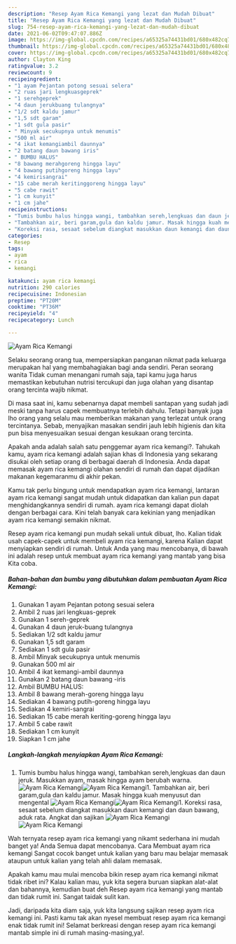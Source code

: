 ```yaml
---
description: "Resep Ayam Rica Kemangi yang lezat dan Mudah Dibuat"
title: "Resep Ayam Rica Kemangi yang lezat dan Mudah Dibuat"
slug: 754-resep-ayam-rica-kemangi-yang-lezat-dan-mudah-dibuat
date: 2021-06-02T09:47:07.886Z
image: https://img-global.cpcdn.com/recipes/a65325a74431bd01/680x482cq70/ayam-rica-kemangi-foto-resep-utama.jpg
thumbnail: https://img-global.cpcdn.com/recipes/a65325a74431bd01/680x482cq70/ayam-rica-kemangi-foto-resep-utama.jpg
cover: https://img-global.cpcdn.com/recipes/a65325a74431bd01/680x482cq70/ayam-rica-kemangi-foto-resep-utama.jpg
author: Clayton King
ratingvalue: 3.2
reviewcount: 9
recipeingredient:
- "1 ayam Pejantan potong sesuai selera"
- "2 ruas jari lengkuasgeprek"
- "1 serehgeprek"
- "4 daun jerukbuang tulangnya"
- "1/2 sdt kaldu jamur"
- "1,5 sdt garam"
- "1 sdt gula pasir"
- " Minyak secukupnya untuk menumis"
- "500 ml air"
- "4 ikat kemangiambil daunnya"
- "2 batang daun bawang iris"
- " BUMBU HALUS"
- "8 bawang merahgoreng hingga layu"
- "4 bawang putihgoreng hingga layu"
- "4 kemirisangrai"
- "15 cabe merah keritinggoreng hingga layu"
- "5 cabe rawit"
- "1 cm kunyit"
- "1 cm jahe"
recipeinstructions:
- "Tumis bumbu halus hingga wangi, tambahkan sereh,lengkuas dan daun jeruk. Masukkan ayam, masak hingga ayam berubah warna."
- "Tambahkan air, beri garam,gula dan kaldu jamur. Masak hingga kuah menyusut dan mengental"
- "Koreksi rasa, sesaat sebelum diangkat masukkan daun kemangi dan daun bawang, aduk rata. Angkat dan sajikan"
categories:
- Resep
tags:
- ayam
- rica
- kemangi

katakunci: ayam rica kemangi 
nutrition: 290 calories
recipecuisine: Indonesian
preptime: "PT20M"
cooktime: "PT36M"
recipeyield: "4"
recipecategory: Lunch

---
```



![Ayam Rica Kemangi](https://img-global.cpcdn.com/recipes/a65325a74431bd01/680x482cq70/ayam-rica-kemangi-foto-resep-utama.jpg)

Selaku seorang orang tua, mempersiapkan panganan nikmat pada keluarga merupakan hal yang membahagiakan bagi anda sendiri. Peran seorang  wanita Tidak cuman menangani rumah saja, tapi kamu juga harus memastikan kebutuhan nutrisi tercukupi dan juga olahan yang disantap orang tercinta wajib nikmat.

Di masa  saat ini, kamu sebenarnya dapat membeli santapan yang sudah jadi meski tanpa harus capek membuatnya terlebih dahulu. Tetapi banyak juga lho orang yang selalu mau memberikan makanan yang terlezat untuk orang tercintanya. Sebab, menyajikan masakan sendiri jauh lebih higienis dan kita pun bisa menyesuaikan sesuai dengan kesukaan orang tercinta. 



Apakah anda adalah salah satu penggemar ayam rica kemangi?. Tahukah kamu, ayam rica kemangi adalah sajian khas di Indonesia yang sekarang disukai oleh setiap orang di berbagai daerah di Indonesia. Anda dapat memasak ayam rica kemangi olahan sendiri di rumah dan dapat dijadikan makanan kegemaranmu di akhir pekan.

Kamu tak perlu bingung untuk mendapatkan ayam rica kemangi, lantaran ayam rica kemangi sangat mudah untuk didapatkan dan kalian pun dapat menghidangkannya sendiri di rumah. ayam rica kemangi dapat diolah dengan berbagai cara. Kini telah banyak cara kekinian yang menjadikan ayam rica kemangi semakin nikmat.

Resep ayam rica kemangi pun mudah sekali untuk dibuat, lho. Kalian tidak usah capek-capek untuk membeli ayam rica kemangi, karena Kalian dapat menyiapkan sendiri di rumah. Untuk Anda yang mau mencobanya, di bawah ini adalah resep untuk membuat ayam rica kemangi yang mantab yang bisa Kita coba.

<!--inarticleads1-->

##### Bahan-bahan dan bumbu yang dibutuhkan dalam pembuatan Ayam Rica Kemangi:

1. Gunakan 1 ayam Pejantan potong sesuai selera
1. Ambil 2 ruas jari lengkuas-geprek
1. Gunakan 1 sereh-geprek
1. Gunakan 4 daun jeruk-buang tulangnya
1. Sediakan 1/2 sdt kaldu jamur
1. Gunakan 1,5 sdt garam
1. Sediakan 1 sdt gula pasir
1. Ambil  Minyak secukupnya untuk menumis
1. Gunakan 500 ml air
1. Ambil 4 ikat kemangi-ambil daunnya
1. Gunakan 2 batang daun bawang -iris
1. Ambil  BUMBU HALUS:
1. Ambil 8 bawang merah-goreng hingga layu
1. Sediakan 4 bawang putih-goreng hingga layu
1. Sediakan 4 kemiri-sangrai
1. Sediakan 15 cabe merah keriting-goreng hingga layu
1. Ambil 5 cabe rawit
1. Sediakan 1 cm kunyit
1. Siapkan 1 cm jahe




<!--inarticleads2-->

##### Langkah-langkah menyiapkan Ayam Rica Kemangi:

1. Tumis bumbu halus hingga wangi, tambahkan sereh,lengkuas dan daun jeruk. Masukkan ayam, masak hingga ayam berubah warna.
<img src="//assets-global.cpcdn.com/assets/icons/button_play-2c75c40dde080a61004c1f40b05d8f140eaff45d7e9e6481dc71c63d2e7c4909.png" alt="Ayam Rica Kemangi"><img src="https://img-global.cpcdn.com/steps/8e8250bac2da9073/160x128cq70/ayam-rica-kemangi-langkah-memasak-1-foto.jpg" alt="Ayam Rica Kemangi">1. Tambahkan air, beri garam,gula dan kaldu jamur. Masak hingga kuah menyusut dan mengental
<img src="//assets-global.cpcdn.com/assets/icons/button_play-2c75c40dde080a61004c1f40b05d8f140eaff45d7e9e6481dc71c63d2e7c4909.png" alt="Ayam Rica Kemangi"><img src="//assets-global.cpcdn.com/assets/icons/button_play-2c75c40dde080a61004c1f40b05d8f140eaff45d7e9e6481dc71c63d2e7c4909.png" alt="Ayam Rica Kemangi">1. Koreksi rasa, sesaat sebelum diangkat masukkan daun kemangi dan daun bawang, aduk rata. Angkat dan sajikan
<img src="//assets-global.cpcdn.com/assets/icons/button_play-2c75c40dde080a61004c1f40b05d8f140eaff45d7e9e6481dc71c63d2e7c4909.png" alt="Ayam Rica Kemangi"><img src="//assets-global.cpcdn.com/assets/icons/button_play-2c75c40dde080a61004c1f40b05d8f140eaff45d7e9e6481dc71c63d2e7c4909.png" alt="Ayam Rica Kemangi">



Wah ternyata resep ayam rica kemangi yang nikamt sederhana ini mudah banget ya! Anda Semua dapat mencobanya. Cara Membuat ayam rica kemangi Sangat cocok banget untuk kalian yang baru mau belajar memasak ataupun untuk kalian yang telah ahli dalam memasak.

Apakah kamu mau mulai mencoba bikin resep ayam rica kemangi nikmat tidak ribet ini? Kalau kalian mau, yuk kita segera buruan siapkan alat-alat dan bahannya, kemudian buat deh Resep ayam rica kemangi yang mantab dan tidak rumit ini. Sangat taidak sulit kan. 

Jadi, daripada kita diam saja, yuk kita langsung sajikan resep ayam rica kemangi ini. Pasti kamu tak akan nyesel membuat resep ayam rica kemangi enak tidak rumit ini! Selamat berkreasi dengan resep ayam rica kemangi mantab simple ini di rumah masing-masing,ya!.

